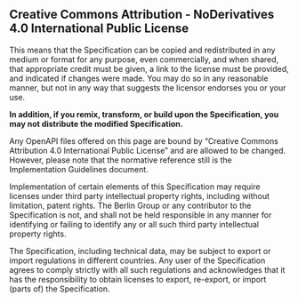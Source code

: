 

## Creative Commons Attribution - NoDerivatives 4.0 International Public License

This means that the Specification can be copied and redistributed in any medium or format for any purpose, even commercially, and when shared, that appropriate credit must be given, a link to the license must be provided, and indicated if changes were made. You may do so in any reasonable manner, but not in any way that suggests the licensor endorses you or your use. 

**In addition, if you remix, transform, or build upon the Specification, you may not distribute the modified Specification.**

Any OpenAPI files offered on this page are bound by “Creative Commons Attribution 4.0 International Public License” and are allowed to be changed. However, please note that the normative reference still is the Implementation Guidelines document.

Implementation of certain elements of this Specification may require licenses under third party intellectual property rights, including without limitation, patent rights. The Berlin Group or any contributor to the Specification is not, and shall not be held responsible in any manner for identifying or failing to identify any or all such third party intellectual property rights.

The Specification, including technical data, may be subject to export or import regulations in different countries. Any user of the Specification agrees to comply strictly with all such regulations and acknowledges that it has the responsibility to obtain licenses to export, re-export, or import (parts of) the Specification.

